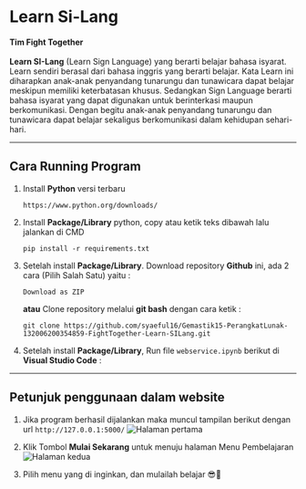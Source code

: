 # **Learn Si-Lang**
<span>**Tim Fight Together**</span>
<br><br>
**Learn SI-Lang** (Learn Sign Language) yang berarti belajar bahasa isyarat. Learn sendiri berasal dari bahasa inggris yang berarti belajar. Kata Learn ini diharapkan anak-anak penyandang tunarungu dan tunawicara dapat belajar meskipun memiliki keterbatasan khusus. Sedangkan Sign Language berarti bahasa isyarat yang dapat digunakan untuk berinterkasi maupun berkomunikasi. Dengan begitu anak-anak penyandang tunarungu dan tunawicara dapat belajar sekaligus berkomunikasi dalam kehidupan sehari-hari.

---

## **Cara Running Program**
1. Install **Python** versi terbaru
   ```
   https://www.python.org/downloads/
   ```
2. Install **Package/Library** python, copy atau ketik teks dibawah lalu jalankan di CMD
   ```
   pip install -r requirements.txt
   ```
3. Setelah install **Package/Library**. Download repository **Github** ini, ada 2 cara (Pilih Salah Satu) yaitu :
   
   ```
   Download as ZIP
   ```
   **atau**
   Clone repository melalui **git bash** dengan cara ketik :
   ```
   git clone https://github.com/syaeful16/Gemastik15-PerangkatLunak-132006200354859-FightTogether-Learn-SILang.git
   ```

4. Setelah install **Package/Library**, Run file `webservice.ipynb` berikut di **Visual Studio Code** :

---
## **Petunjuk penggunaan dalam website**
1. Jika program berhasil dijalankan maka muncul tampilan berikut dengan url ```http://127.0.0.1:5000/```
![Halaman pertama](https://user-images.githubusercontent.com/92679271/197379948-3b1fcf59-465d-41f3-a19f-8189c3933833.png)

2. Klik Tombol **Mulai Sekarang** untuk menuju halaman Menu Pembelajaran
   ![Halaman kedua](https://user-images.githubusercontent.com/92679271/197380144-8238e995-756d-4fe0-b69a-5a40a0a6b628.png)
3. Pilih menu yang di inginkan, dan mulailah belajar 😎🥳️
